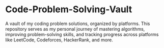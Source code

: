 # Code-Problem-Solving-Vault
A vault of my coding problem solutions, organized by platforms. This repository serves as my personal journey of mastering algorithms, improving problem-solving skills, and tracking progress across platforms like LeetCode, Codeforces, HackerRank, and more. 
